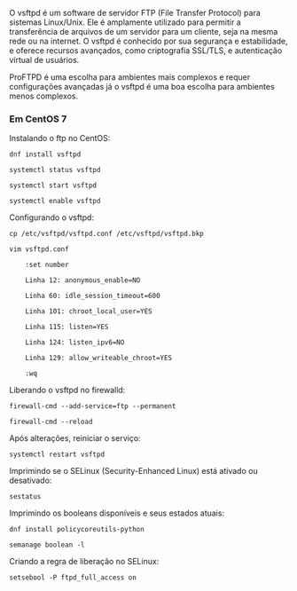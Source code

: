 O vsftpd é um software de servidor FTP (File Transfer Protocol) para sistemas Linux/Unix. Ele é amplamente utilizado para permitir a transferência de arquivos de um servidor para um cliente, seja na mesma rede ou na internet. O vsftpd é conhecido por sua segurança e estabilidade, e oferece recursos avançados, como criptografia SSL/TLS, e autenticação virtual de usuários.

ProFTPD é uma escolha para ambientes mais complexos e requer configurações avançadas já o vsftpd é uma boa escolha para ambientes menos complexos.

### Em CentOS 7

Instalando o ftp no CentOS:

    dnf install vsftpd

    systemctl status vsftpd

    systemctl start vsftpd

    systemctl enable vsftpd

Configurando o vsftpd:

    cp /etc/vsftpd/vsftpd.conf /etc/vsftpd/vsftpd.bkp

    vim vsftpd.conf

        :set number

        Linha 12: anonymous_enable=NO

        Linha 60: idle_session_timeout=600

        Linha 101: chroot_local_user=YES

        Linha 115: listen=YES

        Linha 124: listen_ipv6=NO

        Linha 129: allow_writeable_chroot=YES

        :wq

Liberando o vsftpd no firewalld:

    firewall-cmd --add-service=ftp --permanent

    firewall-cmd --reload

Após alterações, reiniciar o serviço:

    systemctl restart vsftpd

Imprimindo se o SELinux (Security-Enhanced Linux) está ativado ou desativado:

    sestatus

Imprimindo os booleans disponíveis e seus estados atuais:

    dnf install policycoreutils-python

    semanage boolean -l

Criando a regra de liberação no SELinux:

    setsebool -P ftpd_full_access on